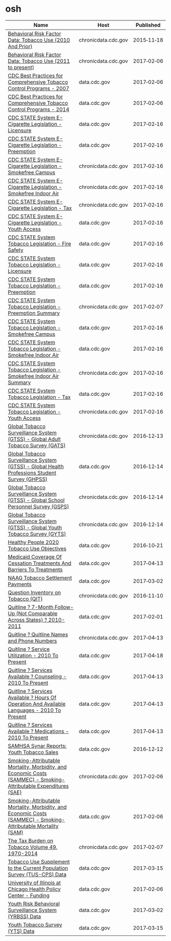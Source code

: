 # osh

Name | Host | Published
---- | ---- | ---------
[Behavioral Risk Factor Data: Tobacco Use (2010 And Prior)](../datasets/fpp2-pp25.md) | chronicdata.cdc.gov | 2015&#x2011;11&#x2011;18
[Behavioral Risk Factor Data: Tobacco Use (2011 to present)](../datasets/wsas-xwh5.md) | chronicdata.cdc.gov | 2017&#x2011;02&#x2011;06
[CDC Best Practices for Comprehensive Tobacco Control Programs - 2007](../datasets/n4v6-56e8.md) | data.cdc.gov | 2017&#x2011;02&#x2011;06
[CDC Best Practices for Comprehensive Tobacco Control Programs - 2014](../datasets/vm4m-idi8.md) | data.cdc.gov | 2017&#x2011;02&#x2011;06
[CDC STATE System E-Cigarette Legislation - Licensure](../datasets/ne52-uraz.md) | data.cdc.gov | 2017&#x2011;02&#x2011;16
[CDC STATE System E-Cigarette Legislation - Preemption](../datasets/piju-vf3p.md) | data.cdc.gov | 2017&#x2011;02&#x2011;16
[CDC STATE System E-Cigarette Legislation - Smokefree Campus](../datasets/itia-u6fu.md) | chronicdata.cdc.gov | 2017&#x2011;02&#x2011;16
[CDC STATE System E-Cigarette Legislation - Smokefree Indoor Air](../datasets/wan8-w4er.md) | chronicdata.cdc.gov | 2017&#x2011;02&#x2011;16
[CDC STATE System E-Cigarette Legislation - Tax](../datasets/kwbr-syv2.md) | chronicdata.cdc.gov | 2017&#x2011;02&#x2011;16
[CDC STATE System E-Cigarette Legislation - Youth Access](../datasets/8zea-kwnt.md) | data.cdc.gov | 2017&#x2011;02&#x2011;16
[CDC STATE System Tobacco Legislation - Fire Safety](../datasets/isz8-idbx.md) | data.cdc.gov | 2017&#x2011;02&#x2011;16
[CDC STATE System Tobacco Legislation - Licensure](../datasets/eb4y-d4ic.md) | data.cdc.gov | 2017&#x2011;02&#x2011;16
[CDC STATE System Tobacco Legislation - Preemption](../datasets/xsta-sbh5.md) | data.cdc.gov | 2017&#x2011;02&#x2011;16
[CDC STATE System Tobacco Legislation - Preemption Summary](../datasets/hj2x-85ya.md) | chronicdata.cdc.gov | 2017&#x2011;02&#x2011;07
[CDC STATE System Tobacco Legislation - Smokefree Campus](../datasets/yhkp-cczf.md) | data.cdc.gov | 2017&#x2011;02&#x2011;16
[CDC STATE System Tobacco Legislation - Smokefree Indoor Air](../datasets/32fd-hyzc.md) | data.cdc.gov | 2017&#x2011;02&#x2011;16
[CDC STATE System Tobacco Legislation - Smokefree Indoor Air Summary](../datasets/2snk-eav4.md) | chronicdata.cdc.gov | 2017&#x2011;02&#x2011;16
[CDC STATE System Tobacco Legislation - Tax](../datasets/2dwv-vfam.md) | data.cdc.gov | 2017&#x2011;02&#x2011;16
[CDC STATE System Tobacco Legislation - Youth Access](../datasets/hgv5-3wrn.md) | chronicdata.cdc.gov | 2017&#x2011;02&#x2011;16
[Global Tobacco Surveillance System (GTSS) - Global Adult Tobacco Survey (GATS)](../datasets/4xf6-nrwk.md) | chronicdata.cdc.gov | 2016&#x2011;12&#x2011;13
[Global Tobacco Surveillance System (GTSS) - Global Health Professions Student Survey (GHPSS)](../datasets/x6ag-8y7r.md) | data.cdc.gov | 2016&#x2011;12&#x2011;14
[Global Tobacco Surveillance System (GTSS) - Global School Personnel Survey (GSPS)](../datasets/5hns-mwci.md) | chronicdata.cdc.gov | 2016&#x2011;12&#x2011;14
[Global Tobacco Surveillance System (GTSS) - Global Youth Tobacco Survey (GYTS)](../datasets/57qw-ifet.md) | chronicdata.cdc.gov | 2016&#x2011;12&#x2011;14
[Healthy People 2020 Tobacco Use Objectives](../datasets/hhew-mxbt.md) | data.cdc.gov | 2016&#x2011;10&#x2011;21
[Medicaid Coverage Of Cessation Treatments And Barriers To Treatments](../datasets/ntaa-dtex.md) | data.cdc.gov | 2017&#x2011;04&#x2011;13
[NAAG Tobacco Settlement Payments](../datasets/ffbi-is3j.md) | data.cdc.gov | 2017&#x2011;03&#x2011;02
[Question Inventory on Tobacco (QIT)](../datasets/vdgb-f9s3.md) | chronicdata.cdc.gov | 2016&#x2011;11&#x2011;10
[Quitline ? 7-Month Follow-Up (Not Comparable Across States) ? 2010-2011](../datasets/7dvv-y64a.md) | data.cdc.gov | 2017&#x2011;02&#x2011;01
[Quitline ? Quitline Names and Phone Numbers](../datasets/tid6-xphm.md) | chronicdata.cdc.gov | 2017&#x2011;04&#x2011;13
[Quitline ? Service Utilization - 2010 To Present](../datasets/equ4-92qe.md) | data.cdc.gov | 2017&#x2011;04&#x2011;18
[Quitline ? Services Available ? Counseling - 2010 To Present](../datasets/66cx-b9a4.md) | data.cdc.gov | 2017&#x2011;04&#x2011;13
[Quitline ? Services Available ? Hours Of Operation And Available Languages - 2010 To Present](../datasets/vtt8-av2v.md) | data.cdc.gov | 2017&#x2011;04&#x2011;13
[Quitline ? Services Available ? Medications - 2010 To Present](../datasets/tbyb-bvjd.md) | data.cdc.gov | 2017&#x2011;04&#x2011;13
[SAMHSA Synar Reports: Youth Tobacco Sales](../datasets/escb-scz6.md) | data.cdc.gov | 2016&#x2011;12&#x2011;12
[Smoking-Attributable Mortality, Morbidity, and Economic Costs (SAMMEC) - Smoking-Attributable Expenditures (SAE)](../datasets/ezab-8sq5.md) | chronicdata.cdc.gov | 2017&#x2011;02&#x2011;06
[Smoking-Attributable Mortality, Morbidity, and Economic Costs (SAMMEC) - Smoking-Attributable Mortality (SAM)](../datasets/4yyu-3s69.md) | data.cdc.gov | 2017&#x2011;02&#x2011;06
[The Tax Burden on Tobacco Volume 49, 1970-2014](../datasets/7nwe-3aj9.md) | chronicdata.cdc.gov | 2017&#x2011;02&#x2011;07
[Tobacco Use Supplement to the Current Population Survey (TUS-CPS) Data](../datasets/4y6p-yphk.md) | data.cdc.gov | 2017&#x2011;03&#x2011;15
[University of Illinois at Chicago Health Policy Center - Funding](../datasets/vw7y-v3uk.md) | data.cdc.gov | 2017&#x2011;02&#x2011;06
[Youth Risk Behavioral Surveillance System (YRBSS) Data](../datasets/3596-ayf6.md) | data.cdc.gov | 2017&#x2011;03&#x2011;02
[Youth Tobacco Survey (YTS) Data](../datasets/4juz-x2tp.md) | data.cdc.gov | 2017&#x2011;03&#x2011;15

